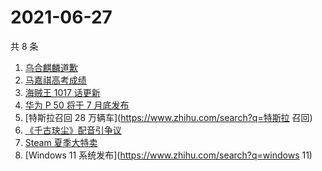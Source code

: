 # 2021-06-27

共 8 条

<!-- BEGIN -->
<!-- 最后更新时间 Sun Jun 27 2021 09:55:07 GMT+0800 (China Standard Time) -->

1. [乌合麒麟道歉](https://www.zhihu.com/search?q=乌合麒麟)
2. [马嘉祺高考成绩](https://www.zhihu.com/search?q=马嘉祺高考)
3. [海贼王 1017 话更新](https://www.zhihu.com/search?q=海贼王)
4. [华为 P 50 将于 7 月底发布](https://www.zhihu.com/search?q=华为p50)
5. [特斯拉召回 28 万辆车](https://www.zhihu.com/search?q=特斯拉 召回)
6. [《千古玦尘》配音引争议](https://www.zhihu.com/search?q=千古玦尘配音)
7. [Steam 夏季大特卖](https://www.zhihu.com/search?q=Steam)
8. [Windows 11 系统发布](https://www.zhihu.com/search?q=windows 11)

<!-- END -->
